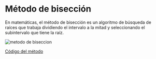 # Método de bisección

En matemáticas, el método de bisección es un algoritmo de búsqueda de raíces que trabaja dividiendo el intervalo a la mitad y seleccionando el subintervalo que tiene la raíz.

![metodo de biseccion](https://user-images.githubusercontent.com/42184192/48984083-d4d44880-f0bc-11e8-897a-05d298ea5e05.JPG)

[Código del método](https://github.com/Azazyro/Metodos-Numericos-/blob/master/Metodo%20de%20Biseccion/Codigo%20Metodo%20de%20Biseccion.py)

